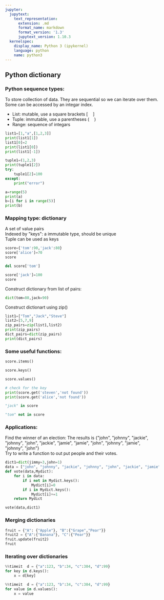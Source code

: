 ```yaml
---
jupyter:
  jupytext:
    text_representation:
      extension: .md
      format_name: markdown
      format_version: '1.3'
      jupytext_version: 1.10.3
  kernelspec:
    display_name: Python 3 (ipykernel)
    language: python
    name: python3
---
```


## Python dictionary



### Python sequence types:
To store collection of data. They are sequential so we can iterate over them. Some can be accessed by an integar index.
- List:
mutable, use a square brackets $[ \quad]$
- Tuple:
immutable, use a parentheses $(\quad)$
- Range:
sequence of integars

```python
list1=[1,"a",[1,2,3]]
print(list1[1])
list1[0]=2
print(list1[0])
print(list1[-1])
```

```python
tuple1=(1,2,3)
print(tuple1[2])
try:
    tuple1[2]=100
except:
    print("error")
```

```python
a=range(5)
print(a)
b=[i for i in range(5)]
print(b)
```

### Mapping type: dictionary
A set of value pairs\
Indexed by "keys": a immutable type, should be unique\
Tuple can be used as keys


```python
score={'tom':90,'jack':80}
score['alice']=70
score
```

```python
del score['tom']
```

```python
score['jack']=100
score
```

Construct dictionary from list of pairs:

```python
dict(tom=80,jack=90)
```

Construct dictionart using zip()

```python
list1=["Tom","Jack","Steve"]
list2=[5,7,9]
zip_pairs=zip(list1,list2)
print(zip_pairs)
dict_pairs=dict(zip_pairs)
print(dict_pairs)
```

### Some useful functions:

```python
score.items()
```

```python
score.keys()
```

```python
score.values()
```

```python
# check for the key
print(score.get('steven','not found'))
print(score.get('alice','not found'))
```

```python
"jack" in score
```

```python
"tom" not in score
```

### Applications:
Find the winner of an election:
The results is {"john", "johnny", "jackie", "johnny", "john", "jackie", "jamie", "jamie", "john", "johnny", "jamie", "johnny", "john"}\
Try to write a function to out put people and their votes.

```python
dict1=dict(jimmy=3,john=1)
data = ["john", "johnny", "jackie", "johnny", "john", "jackie", "jamie", "jamie", "john","johnny", "jamie", "johnny",  "john"]
def vote(data,Mydict):
    for i in data:
        if i not in Mydict.keys():
            Mydict[i]=0
        if i in Mydict.keys():
            Mydict[i]+=1           
    return Mydict 

vote(data,dict1)
```

### Merging dictionaries

```python
fruit = {"A": {"Apple"}, "B":{"Grape","Pear"}}
fruit2 = {"A":{"Banana"}, "C":{"Pear"}}
fruit.update(fruit2)
fruit
```

### Iterating over dictionaries

```python
%%timeit  d = {"a":123, "b":34, "c":304, "d":99}
for key in d.keys():
    x = d[key]

```

```python
%%timeit  d = {"a":123, "b":34, "c":304, "d":99}
for value in d.values():
    x = value
```
